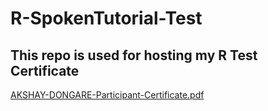 # R-SpokenTutorial-Test
## This repo is used for hosting my R Test Certificate

[AKSHAY-DONGARE-Participant-Certificate.pdf](https://github.com/Akshay-Dongare/R-SpokenTutorial-Test/files/12873459/AKSHAY-DONGARE-Participant-Certificate.pdf)
